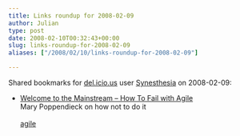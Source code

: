 ```yaml
---
title: Links roundup for 2008-02-09
author: Julian
type: post
date: 2008-02-10T00:32:43+00:00
slug: links-roundup-for-2008-02-09 
aliases: ["/2008/02/10/links-roundup-for-2008-02-09"]

---
```

Shared bookmarks for [del.icio.us][1] user [Synesthesia][2] on 2008-02-09:

  * [Welcome to the Mainstream &#8211; How To Fail with Agile][3]  
    Mary Poppendieck on how not to do it<br>   
    [agile][4]

 [1]: https://del.icio.us/
 [2]: https://del.icio.us/synesthesia
 [3]: https://www.poppendieck.com/pdfs/Welcome%20to%20the%20Mainstream.pdf
 [4]: https://del.icio.us/synesthesia/agile